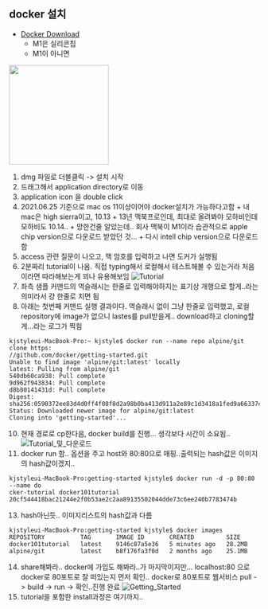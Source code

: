 ## docker 설치
* [Docker Download](https://hub.docker.com/editions/community/docker-ce-desktop-mac )
  * M1은 실리콘칩
  * M1이 아니면 
<img src="https://user-images.githubusercontent.com/21075371/126887134-c4f3117f-8d8a-43f9-ab89-67deb77f15ab.jpg" width="200" />

  1. dmg 파일로 더블클릭 -> 설치 시작
  2. 드래그해서 application directory로 이동
  3. application icon 을 double click
  4. 2021.06.25 기준으로 mac os 11이상이어야 docker설치가 가능하다고함
    + 내 mac은 high sierra이고, 10.13
    + 13년 맥북프로인데, 최대로 올려봐야 모하비인데 모하비도 10.14..
    + 망한건줄 알았는데.. 회사 맥북이 M1이라 습관적으로 apple chip version으로 다운로드 받았던 것...
    + 다시 intell chip version으로 다운로드함
  5. access 관련 질문이 나오고, 맥 암호를 입력하고 나면 도커가 실행됨
  6. 2분짜리 tutorial이 나옴. 직접 typing해서 로컬해서 테스트해볼 수 있는거라 처음이라면 따라해보는게 꾀나 유용해보임
![Tutorial](https://user-images.githubusercontent.com/21075371/126887113-4c9c5dcd-a975-4918-9dd2-d41eda8fdae0.jpg)
  7. 좌측 샘플 커맨드의 역슬래시는 한줄로 입력해야하지는 표기상 개행으로 할게..라는 의미라서 걍 한줄로 치면 됨
  8. 아래는 첫번째 커맨드 실행 결과이다. 역슬래시 없이 그냥 한줄로 입력했고, 로컬 repository에 image가 없으니 lastes를 pull받을게.. download하고 cloning할게...라는 로그가 찍힘
```
kjstyleui-MacBook-Pro:~ kjstyle$ docker run --name repo alpine/git clone https:
//github.com/docker/getting-started.git 
Unable to find image 'alpine/git:latest' locally
latest: Pulling from alpine/git
540db60ca938: Pull complete 
9d962f943834: Pull complete 
d8b80141431d: Pull complete 
Digest: sha256:0590372ee83d4d0ff4f08f8d2a98b0ba413d911a2e89c1d3418a1fed9a66337c
Status: Downloaded newer image for alpine/git:latest
Cloning into 'getting-started'...
```
  10. 현재 경로로 cp한다음, docker build를 진행... 생각보다 시간이 소요됨..
![Tutorial_및_다운로드](https://user-images.githubusercontent.com/21075371/126887349-1deccea0-4cd3-41d5-bbfe-350edf2f420b.jpg)
  12. docker run 함.. 옵션을 주고 host와 80:80으로 매핑..출력되는 hash값은 이미지의 hash값이겠지..
```
kjstyleui-MacBook-Pro:getting-started kjstyle$ docker run -d -p 80:80 --name do
cker-tutorial docker101tutorial 
20cf544418bac21244e2f0b53ae2c2aa89135502044dde73c6ee240b7783474b
```
  13. hash아닌듯.. 이미지리스트의 hash값과 다름
```
kjstyleui-MacBook-Pro:getting-started kjstyle$ docker images
REPOSITORY          TAG       IMAGE ID       CREATED         SIZE
docker101tutorial   latest    9146c87a5e36   5 minutes ago   28.2MB
alpine/git          latest    b8f176fa3f0d   2 months ago    25.1MB
```
  14. share해봐라.. docker에 가입도 해봐라..가 마지막이지만... localhost:80 으로 docker로 80포트로 잘 떠있는지 먼저 확인.. docker로 80포트로 웹서비스 pull -> build -> run -> 확인..진행 완료
![Getting_Started](https://user-images.githubusercontent.com/21075371/126887413-b7c7b287-307b-4c6a-a374-8546f3f758d6.jpg)
  15. tutorial을 포함한 install과정은 여기까지..

